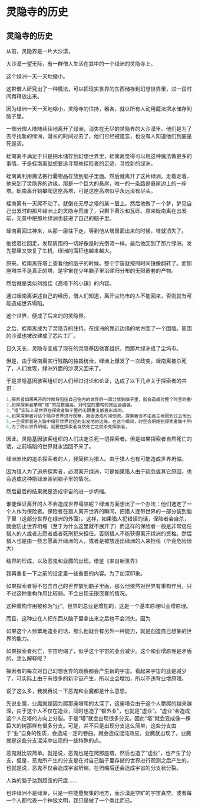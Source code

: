 # 灵隐寺的历史

## 灵隐寺的历史

从前，灵隐界是一片大沙漠，

大沙漠一望无际，有一群僧人生活在其中的一个绿洲的灵隐寺上。

这个绿洲一天一天地缩小。

这群僧人研究出了一种魔法，可以把现实世界的东西储存到幻想世界里，过一段时间再释放出来。

因为绿洲一天一天地缩小，灵隐寺的住持，器各，就让所有人动用魔法把水储存到脑子里。

一部分僧人陆陆续续地离开了绿洲，消失在无尽的灵隐界的大沙漠里。他们是为了去寻找新的绿洲，漫长的时间过去了，他们已经被遗忘，也没有人知道他们到底是死是活。

蛭南离不满足于只是把水储存到幻想世界里，蛭南离觉得可以用这种魔法做更多的事情。于是蛭南离就想要追寻那些探险者的足迹，寻找新的绿洲。

蛭南离利用魔法把行囊物品存放到脑子里面。然后就离开了这片绿洲。走着走着，他来到了灵隐界的边缘，那是一个巨大的悬崖，唯一的一条路是悬崖边上的一座塔。蛭南离开始攀爬这座高塔，可是这座高塔似乎永远没有尽头。

蛭南离有一天爬不动了。就倒在无尽之塔的某一层上。然后他做了一个梦，梦见自己出发时的那片绿洲上的灵隐寺荒废了，只剩下黄沙和瓦砾。原来蛭南离在出发前，无意中把那片绿洲也装进了自己的脑子里。

蛭南离回过神来，从那一层往下走，等到他从塔里面出来的时候，塔就消失了。

他接着往回走，发现周围的一切好像是时光倒流一样。最后他回到了那片绿洲，发先那里又恢复了生机，绿洲的面积也越来越大。

原来。蛭南离在塔上查看他的脑子的时候。整个宇宙就按照时间镜像翻转了。而那座塔并不是真正的塔，是宇宙在少年脑子里沿递归分布的无限嵌套的产物。



然后就是类似刘维佳《高塔下的小镇》的内容。

通过蛭南离讲述自己的经历，僧人们知道，离开尘坞市的人不能回来，否则就有可能造成世界塌陷。

这个世界，便成了后来的的灵隐界。

之后，蛭南离成为了灵隐寺的住持，在绿洲的靠近边缘的地方围了一个围墙。周围的沙漠也被改建成了芯片工厂。

日久天长，灵隐寺变成了现在的灵隐基因骇客组织，而那片绿洲成了尘坞市。

但是，由于蛭南离实行残酷的独裁统治，绿洲上爆发了一次政变。蛭南离被杀死了，人们发现，绿洲外面的沙漠又回来了。

于是灵隐基因骇客组织的人们经过讨论和论证，达成了以下几点关于探索者的共识：

```c
1,探索者如果离开的时候将包括自己在内的世界的一部分放到脑子里，就会造成对整个时空的重构。
2,如果探索者攀爬“塔”的层数越高，对时空的重构的效应会越强。
3,“塔”实际上是世界在探索者脑子里的无限重复嵌套形成的。
4,如果探索者对这个脑中世界进行观察，就会造成时间倒流，探索者会不由自主地回到过去他出发的地点。
5,一旦探索者进入脑中储存世界对应的出发地的边缘，在这个瞬间，时空会坍缩到探索者脑中所储存的世界。
6,为了防止世界坍缩，就要在探索者自然死亡之前杀死探索者。
```

因此，灵隐基因骇客组织的人们决定杀死一切探索者。但是如果探索者自然死亡的话，之前塌陷的世界就永远回不来了。

绿洲派出的追杀探索者的人，我简称为猎人。由于猎人也有可能造成世界坍缩。

因为猎人为了追杀探索者，必须离开绿洲，可是如果猎人由于疏忽或其它原因，也会造成这种把绿洲装到脑子里的情况。

然后最后的结果就是造成宇宙的进一步坍缩。

谁能保证离开的人不会造成世界塌陷呢？绿洲方面想出了一个办法：他们选定了一个人作为保险者。保险者在猎人离开世界的瞬间，把猎人连带世界的一部分装到脑子里（这部分世界在绿洲的外面）。这样，如果猎人犯错误的话，保险者会自杀，就会防止世界坍缩（至于为什么这里就不展开了）而这样的保险者一般是非常信任猎人的人或者志愿者或者死刑犯来担任。否则猎人不能获得离开绿洲的资格。然后猎人也是由一些志愿离开绿洲的人，或者是被放逐出绿洲的人来担任（毕竟危险很大）

结界的形成，以及恶鬼和业魔的出现。借鉴《来自新世界》

我再重复一下之前的设定里一些重要的内容。为了加深印象。

如果探索者将不包含自己的世界放到脑子里面，那么他依然对世界有重构作用，只不过这种重构作用比较弱。不会出现无限嵌套的情况。

这种重构作用被称为“业”。世界的总业是增加的，这是一个基本原理叫业增原理。

而且，这种业在人把东西从脑子里拿出来之后也不会消失。因为

如果这个人频繁地造业的话，那么他就会有另外一种能力，就是创造自己想象的世界的能力。

如果探索者死亡，宇宙坍缩了，似乎这个宇宙的业会减少。这个和业增原理是矛盾的，怎么解释呢？

探索者的每次对自己幻想世界的观察都会产生新的宇宙。看起来宇宙的业是减少了，可实际上由于有很多的新宇宙产生，所以业会增加，所以不违背业增原理。

说了这么多，我就再说一下恶鬼和业魔都是什么意思。

先说业魔，业魔就是因为爬那座塔爬的太深了，这座塔会由于这个人攀爬的越来越深，由于这个人不仅在造业，同时也造了“额外业”，也就是“虚业”。“虚业”会造成这个人在塔的方向上分裂。于是“塔”就会出现很多分支。因此“塔”就会变成像一棵巨大的树那样有很多分支。可是，并不只是出现分支这么简单。这些分支由于“业”自身的性质，会造成一定的卷曲。就会造成混沌效应，业魔就出现了。业魔就是这些分支混沌中出现的一些特殊的点。

恶鬼就比较简单。就是说，恶鬼也是在爬那座塔，然后也造了“虚业”，也产生了分支，但是，恶鬼所产生的分支是在对自己脑子里存储的世界进行观测之后产生的，也就是说，恶鬼不仅会造成宇宙坍缩，在坍缩后还会造成宇宙的分支状分裂。

人类的脑子达到超弦的尺度……

也许绿洲不是绿洲，只是一些能量聚集的地方，而沙漠是空旷的宇宙真空。或者每一个人都代表一个神级文明，我只是做了一个类比而已。







## 

